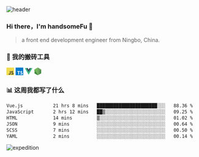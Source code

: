![header](https://raw.githubusercontent.com/fzq1998/fzq1998/master/header.png)

### Hi there，I'm handsomeFu 👋

> a front end development engineer from Ningbo, China.

### 🔧 我的搬砖工具
<code><img height="20" src="https://raw.githubusercontent.com/github/explore/80688e429a7d4ef2fca1e82350fe8e3517d3494d/topics/javascript/javascript.png" alt="javascript"></code>
<code><img height="20" src="https://raw.githubusercontent.com/github/explore/80688e429a7d4ef2fca1e82350fe8e3517d3494d/topics/typescript/typescript.png" alt="typescript"></code>
<code><img height="20" src="https://raw.githubusercontent.com/github/explore/80688e429a7d4ef2fca1e82350fe8e3517d3494d/topics/vue/vue.png" alt="vue"></code>
<code><img height="20" src="https://raw.githubusercontent.com/github/explore/80688e429a7d4ef2fca1e82350fe8e3517d3494d/topics/nodejs/nodejs.png" alt="nodejs"></code>



### 📊 这周我都写了什么
<!--START_SECTION:waka-->

```text
Vue.js           21 hrs 8 mins   ██████████████████████░░░   88.36 %
JavaScript       2 hrs 12 mins   ██▒░░░░░░░░░░░░░░░░░░░░░░   09.25 %
HTML             14 mins         ▒░░░░░░░░░░░░░░░░░░░░░░░░   01.02 %
JSON             9 mins          ░░░░░░░░░░░░░░░░░░░░░░░░░   00.64 %
SCSS             7 mins          ░░░░░░░░░░░░░░░░░░░░░░░░░   00.50 %
YAML             2 mins          ░░░░░░░░░░░░░░░░░░░░░░░░░   00.14 %
```

<!--END_SECTION:waka-->


![expedition](https://raw.githubusercontent.com/fzq1998/fzq1998/master/expedition.gif)

